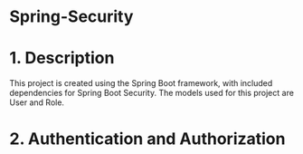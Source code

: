 # Spring-Security

# 1. Description
This project is created using the Spring Boot framework, with included dependencies for Spring Boot Security. 
The models used for this project are User and Role. 

# 2. Authentication and Authorization 

